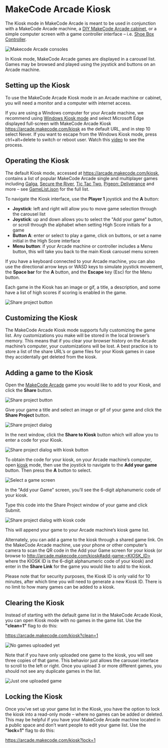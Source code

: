 # MakeCode Arcade Kiosk

The Kiosk mode in MakeCode Arcade is meant to be used in conjunction with a MakeCode Arcade machine, a [DIY MakeCode Arcade cabinet]( https://arcade.makecode.com/hardware/raspberry-pi/wooden-cabinet), or a simple computer screen with a game controller interface – i.e. [Shoe Box Controller](https://arcade.makecode.com/hardware/shoebox-controller).

![Makecode Arcade consoles](/static/hardware/kiosk/makecode-arcade-machines.jpg)

In Kiosk mode, MakeCode Arcade games are displayed in a carousel list. Games may be browsed and played using the joystick and buttons on an Arcade machine.

## Setting up the Kiosk

To use the MakeCode Arcade Kiosk mode in an Arcade machine or cabinet, you will need a monitor and a computer with internet access.

If you are using a Windows computer for your Arcade machine, we recommend using [Windows Kiosk mode](https://learn.microsoft.com/en-us/deployedge/microsoft-edge-configure-kiosk-mode#configure-using-windows-settings) and select Microsoft Edge displayed full-screen with MakeCode Arcade Kiosk https://arcade.makecode.com/kiosk as the default URL, and in step 10 select Never. If you want to escape from the Windows Kiosk mode, press ctrl+alt+delete to switch or reboot user. Watch this [video](https://youtu.be/Z8alME1nRmQ) to see the process.

## Operating the Kiosk

The default Kiosk mode, accessed at https://arcade.makecode.com/kiosk, contains a list of popular MakeCode Arcade single and multiplayer games including [Galga](https://arcade.makecode.com/_Y8VUmcHYsdsy), [Secure the River](https://arcade.makecode.com/32777-59846-95775-11055), [Tic Tac Two](https://arcade.makecode.com/13412-17300-80986-88577), [Pigeon: Deliverance](https://arcade.makecode.com/24832-19682-40817-54648) and more – see [GameList.json](https://github.com/microsoft/pxt-arcade/blob/master/kiosk/public/GameList.json) for the full list.

To navigate the Kiosk interface, use the **Player 1** joystick and the **A** button:

* **Joystick**: left and right will allow you to move game selection through the carousel list
* **Joystick**: up and down allows you to select the "Add your game" button, or scroll through the alphabet when setting High Score initials for a game
* **Button A**: enter or select to play a game, click on buttons, or set a name initial in the High Score interface
* **Menu button**: if your Arcade machine or controller includes a Menu button, this will take you back to the main Kiosk carousel menu screen

If you have a keyboard connected to your Arcade machine, you can also use the directional arrow keys or WASD keys to simulate joystick movement, 
the **Space bar** for the **A** button, and the **Escape** key (Esc) for the Menu button.

Each game in the Kiosk has an image or gif, a title, a description, and some have a list of high scores if scoring is enabled in the game.

![Share project button](/static/hardware/kiosk/hot-air-balloon.png)

## Customizing the Kiosk

The MakeCode Arcade Kiosk mode supports fully customizing the game list. Any customizations you make will be stored in the local browser’s memory. This means that if you clear your browser history on the Arcade machine’s computer, your customizations will be lost. A best practice is to store a list of the share URL’s or game files for your Kiosk games in case they accidentally get deleted from the kiosk.

## Adding a game to the Kiosk

Open the [MakeCode Arcade]( https://arcade.makecode.com) game you would like to add to your Kiosk, and click the **Share** button.

![Share project button](/static/hardware/kiosk/share-button.png)

Give your game a title and select an image or gif of your game and click the **Share Project** button.

![Share project dialog](/static/hardware/kiosk/share-project.png)

In the next window, click the **Share to Kiosk** button which will allow you to enter a code for your Kiosk.

![Share project dialog with kiosk button](/static/hardware/kiosk/share-kiosk-button.png)

To obtain the code for your kiosk, on your Arcade machine’s computer, open [kiosk](https://arcade.makecode.com/kiosk) mode, then use the joystick to navigate to the **Add your game** button. Then press the **A** button to select.

![Select a game screen](/static/hardware/kiosk/select-a-game.png)

In the "Add your Game" screen, you’ll see the 6-digit alphanumeric code of your kiosk.

Type this code into the Share Project window of your game and click Submit.

![Share project dialog with kiosk code](/static/hardware/kiosk/share-kiosk-code.png)

This will append your game to your Arcade machine’s kiosk game list.

Alternately, you can add a game to the kiosk through a shared game link. On the MakeCode Arcade machine, use your phone or other computer’s camera to scan the QR code in the Add your Game screen for your kiosk (or browse to http://arcade.makecode.com/kiosk#add-game:<KIOSK_ID> where the KIOSK ID is the 6-digit alphanumeric code of your kiosk) and enter in the **Share Link** for the game you would like to add to the kiosk.

Please note that for security purposes, the Kiosk ID is only valid for 10 minutes, after which time you will need to generate a new Kiosk ID. There is no limit to how many games can be added to a kiosk.

## Clearing the Kiosk

Instead of starting with the default game list in the MakeCode Arcade Kiosk, you can open Kiosk mode with no games in the game list. Use the **"clean=1"** flag to do this:

https://arcade.makecode.com/kiosk?clean=1

![No games uploaded yet](/static/hardware/kiosk/no-uploaded-games.png)

Note that if you have only uploaded one game to the kiosk, you will see three copies of that game. This behavior just allows the carousel interface to scroll to the left or right. Once you upload 3 or more different games, you should not see any duplicate games in the list.

![Just one uploaded game](/static/hardware/kiosk/single-uploaded-game.png)

## Locking the Kiosk

Once you’ve set up your game list in the Kiosk, you have the option to lock the kiosk into a read-only mode – where no games can be added or deleted. This may be helpful if you have your MakeCode Arcade machine located in a public space and don’t want people to edit your game list. Use the **"lock=1"** flag to do this:

https://arcade.makecode.com/kiosk?lock=1
